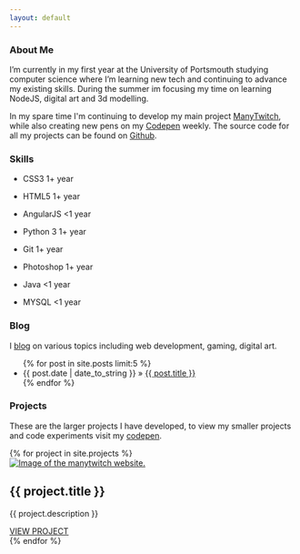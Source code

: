 ```yaml
---
layout: default
---
```


<section id="about">
	<h3>About Me</h3>
	<p>I’m currently in my first year at the University of Portsmouth
	studying computer science where I’m learning new tech and
	continuing to advance my existing skills. During the summer im focusing my time on learning NodeJS, digital art and 3d modelling.</p>
	<p>In my spare time I'm continuing to develop my main project <a href="/manytwitch">ManyTwitch</a>, while also creating new pens on my <a href="{{ site.codepen }}">Codepen</a> weekly. The source code for all my projects can be found on <a href="{{ site.github }}">Github</a>.<!-- I am also periodically writing articles about web development and gaming on <a href="https://medium.com/@danhearn">Medium</a>.--></p>
</section>
<section id="skills">
	<h3>Skills</h3>
	<ul id="skills-container">
		<li>
			<p>CSS3 <span>1+ year</span></p>
		</li>
		<li>
			<p>HTML5 <span>1+ year</span></p>
		</li>
		<li>
			<p>AngularJS <span>&lt;1 year</span></p>
		</li>
		<li>
			<p>Python 3 <span>1+ year</span></p>
		</li>
		<li>
			<p>Git <span>1+ year</span></p>
		</li>
		<li>
			<p>Photoshop <span>1+ year</span></p>
		</li>
		<li>
			<p>Java <span>&lt;1 year</span></p>
		</li>
		<li>
			<p>MYSQL <span>&lt;1 year</span></p>
		</li>
	</ul>
</section>
<section id="blog">
	<h3>Blog</h3>
	<p>I <a href="blog.html">blog</a> on various topics including web development, gaming, digital art.<p>
	<ul id="posts">
		{% for post in site.posts limit:5 %}
			<li><span>{{ post.date | date_to_string }}</span> » <a href="{{ post.url }}" title="{{ post.title }}">{{ post.title }}</a></li>
		{% endfor %}
	</ul>
<section id="projects">
	<h3>Projects</h3>
	<p>These are the larger projects I have developed, to view my smaller projects and code experiments visit my <a href="{{ site.codepen }}">codepen</a>.</p>
	<section id="projects-list">
		{% for project in site.projects %}
			<article>
				<a href="{{ project.url }}" class="img-container"><img src="{{ project.img }}" alt="Image of the manytwitch website."></a>
				<section class="main-info">
					<h2>{{ project.title }}</h2>
					<p>{{ project.description }}</p>
					<a href="{{ project.url }}">VIEW PROJECT</a>
				</section>
			</article>
		{% endfor %}
	</section>
</section>
</section>
